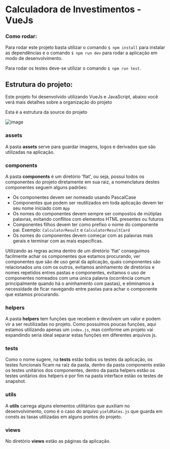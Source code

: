 # Calculadora de Investimentos - VueJs

### Como rodar:
Para rodar este projeto basta utilizar o comando `$ npm install` para instalar as dependências e o comando `$ npm run dev` para rodar a aplicação em modo de desenvolvimento.

Para rodar os testes deve-se utilizar o comando `$ npm run test`.

## Estrutura do projeto:
Este projeto foi desenvolvido utilizando VueJs e JavaScript, abaixo você verá mais detalhes sobre a organização do projeto

Esta é a estrutura da source do projeto

![image](https://github.com/user-attachments/assets/eb97bfdf-dea8-4ff6-8338-6f3a9ca27c04)

### assets
A pasta **assets** serve para guardar imagens, logos e derivados que são utilizadas na aplicação.

### components
A pasta **components** é um diretório 'flat', ou seja, possui todos os componentes do projeto diretamente em sua raiz, a nomenclatura destes componentes seguem alguns padrões:
* Os componentes devem ser nomeado usando PascalCase
* Componentes que podem ser reutilizados em toda aplicação devem ter seu nome iniciado com `App`
* Os nomes do componentes devem sempre ser compostos de mútiplas palavras, evitando conflitos com elementos HTML presentes ou futuros
* Componentes filhos devem ter como prefixo o nome do componente pai. Exemplo: `CalculatorResult` e `CalculatorResultCard`
* Os nomes do componentes devem começar com as palavras mais gerais e terminar com as mais específicas.

Utilizando as regras acima dentro de um diretório 'flat' conseguimos facilmente achar os componentes que estamos procurando, ver componentes que são de uso geral da aplicação, quais componentes são relacionados uns com os outros,
evitamos aninhamento de diretórios e nomes repetidos entres pastas e componentes, evitamos o uso de componentes nomeados com uma única palavra (ocorrência comum principalmente quando há o aninhamento com pastas), e eliminamos a necessidade de ficar navegando entre pastas para achar o componente que estamos procurando.

### helpers
A pasta **helpers** tem funções que recebem e devolvem um valor e podem vir a ser reutilizadas no projeto. Como possuímos poucas funções, aqui estamos utilizando apenas um `index.js`, 
mas conforme um projeto vai expandindo seria ideal separar estas funções em diferentes arquivos js.

### tests
Como o nome sugere, na **tests** estão todos os testes da aplicação, os testes funcionais ficam na raiz da pasta, dentro da pasta components estão os testes unitários dos componentes, 
dentro da pasta helpers estão os testes unitários dos helpers e por fim na pasta interface estão os testes de snapshot.

### utils
A **utils** carrega alguns elementos utilitários que auxiliam no desenvolvimento, como é o caso do arquivo `yieldRates.js` que guarda em consts as taxas utilizadas em alguns pontos do projeto.

### views
No diretório **views** estão as páginas da aplicação.
